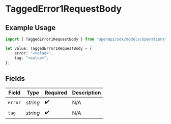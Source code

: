 # TaggedError1RequestBody

## Example Usage

```typescript
import { TaggedError1RequestBody } from "openapi/sdk/models/operations";

let value: TaggedError1RequestBody = {
    error: "<value>",
    tag: "<value>",
};
```

## Fields

| Field              | Type               | Required           | Description        |
| ------------------ | ------------------ | ------------------ | ------------------ |
| `error`            | *string*           | :heavy_check_mark: | N/A                |
| `tag`              | *string*           | :heavy_check_mark: | N/A                |